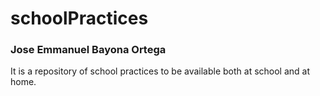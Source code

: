 # schoolPractices
### Jose Emmanuel Bayona Ortega
It is a repository of school practices to be available both at school and at home.
